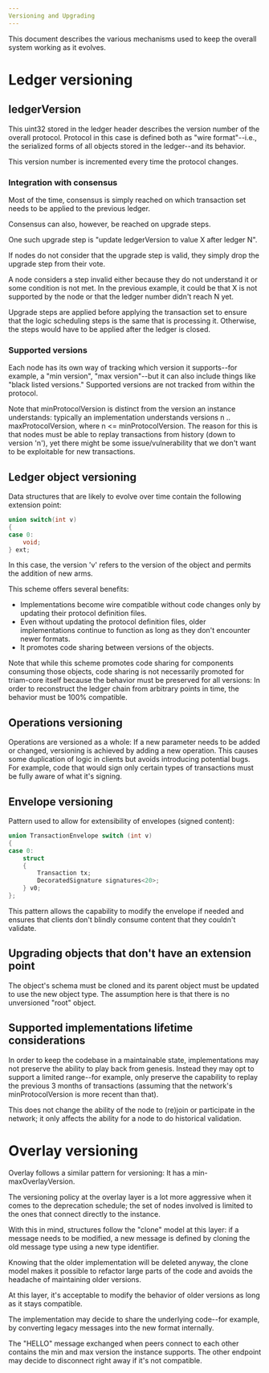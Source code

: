 ```yaml
---
Versioning and Upgrading
---
```



This document describes the various mechanisms used to keep the overall system working as it evolves.

# Ledger versioning
## ledgerVersion
This uint32 stored in the ledger header describes the version number of the overall protocol.
Protocol in this case is defined both as "wire format"--i.e., the serialized forms of all objects stored in the ledger--and its behavior.

This version number is incremented every time the protocol changes.

### Integration with consensus
Most of the time, consensus is simply reached on which transaction set needs to be applied to the previous ledger.

Consensus can also, however, be reached on upgrade steps.

One such upgrade step is "update ledgerVersion to value X after ledger N".

If nodes do not consider that the upgrade step is valid, they simply drop the upgrade step from their vote.

A node considers a step invalid either because they do not understand it or some condition is not met. In the previous example, it could be that X is not supported by the node or that the ledger number didn't reach N yet.

Upgrade steps are applied before applying the transaction set to ensure that the logic scheduling steps is the same that is processing it. Otherwise, the steps would have to be applied after the ledger is closed.

### Supported versions
Each node has its own way of tracking which version it supports--for example, a "min version", "max version"--but it can also include things like "black listed versions." Supported versions are not tracked from within the protocol.

Note that minProtocolVersion is distinct from the version an instance understands:
typically an implementation understands versions n .. maxProtocolVersion, where n <= minProtocolVersion.
The reason for this is that nodes must be able to replay transactions from history (down to version 'n'), yet there might be some issue/vulnerability that we don't want to be exploitable for new transactions.

## Ledger object versioning

Data structures that are likely to evolve over time contain the following extension point:
```C++
union switch(int v)
{
case 0:
    void;
} ext;
```

In this case, the version 'v' refers to the version of the object and permits the addition of new arms.

This scheme offers several benefits:
* Implementations become wire compatible without code changes only by updating their protocol definition files.
* Even without updating the protocol definition files, older implementations continue to function as long as they don't encounter newer formats.
* It promotes code sharing between versions of the objects.

Note that while this scheme promotes code sharing for components consuming those objects, code sharing is not necessarily promoted for triam-core itself because the behavior must be preserved for all versions: In order to reconstruct the ledger chain from arbitrary points in time, the behavior must be 100% compatible.

## Operations versioning

Operations are versioned as a whole: If a new parameter needs to be added or changed, versioning is achieved by adding a new operation.
This causes some duplication of logic in clients but avoids introducing potential bugs. For example, code that would sign only certain types of transactions must be fully aware of what it's signing.

## Envelope versioning

Pattern used to allow for extensibility of envelopes (signed content):
```C++
union TransactionEnvelope switch (int v)
{
case 0:
    struct
    {
        Transaction tx;
        DecoratedSignature signatures<20>;
    } v0;
};
```

This pattern allows the capability to modify the envelope if needed and ensures that clients don't blindly consume content that they couldn't validate.

## Upgrading objects that don't have an extension point

The object's schema must be cloned and its parent object must be updated to use the new object type. The assumption here is that there is no unversioned "root" object.

## Supported implementations lifetime considerations

In order to keep the codebase in a maintainable state, implementations may not preserve the ability to play back from genesis. Instead they may opt to support a limited range--for example, only preserve the capability to replay the previous 3 months of transactions (assuming that the network's minProtocolVersion is more recent than that).

This does not change the ability of the node to (re)join or participate in the network; it only affects the ability for a node to do historical validation.

# Overlay versioning

Overlay follows a similar pattern for versioning: It has a min-maxOverlayVersion.

The versioning policy at the overlay layer is a lot more aggressive when it comes to the deprecation schedule; the set of nodes involved is limited to the ones that connect directly to the instance.

With this in mind, structures follow the "clone" model at this layer:
if a message needs to be modified, a new message is defined by cloning the old message type using a new type identifier.

Knowing that the older implementation will be deleted anyway, the clone model makes it possible to refactor large parts of the code and avoids the headache of maintaining older versions.

At this layer, it's acceptable to modify the behavior of older versions as long as it stays compatible.

The implementation may decide to share the underlying code--for example, by converting legacy messages into the new format internally.

The "HELLO" message exchanged when peers connect to each other contains the min and max version the instance supports. The other endpoint may decide to disconnect right away if it's not compatible.




